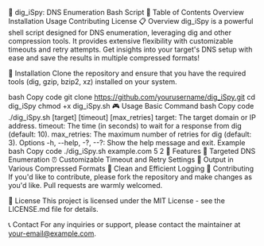 🚀 dig_iSpy: DNS Enumeration Bash Script
📝 Table of Contents
Overview
Installation
Usage
Contributing
License
📋 Overview
dig_iSpy is a powerful shell script designed for DNS enumeration, leveraging dig and other compression tools. It provides extensive flexibility with customizable timeouts and retry attempts. Get insights into your target's DNS setup with ease and save the results in multiple compressed formats!

🔧 Installation
Clone the repository and ensure that you have the required tools (dig, gzip, bzip2, xz) installed on your system.

bash
Copy code
git clone https://github.com/yourusername/dig_iSpy.git
cd dig_iSpy
chmod +x dig_iSpy.sh
🎮 Usage
Basic Command
bash
Copy code
./dig_iSpy.sh [target] [timeout] [max_retries]
target: The target domain or IP address.
timeout: The time (in seconds) to wait for a response from dig (default: 10).
max_retries: The maximum number of retries for dig (default: 3).
Options
-h, --help, -?, --?: Show the help message and exit.
Example
bash
Copy code
./dig_iSpy.sh example.com 5 2
🚀 Features
🎯 Targeted DNS Enumeration
⏰ Customizable Timeout and Retry Settings
📂 Output in Various Compressed Formats
📝 Clean and Efficient Logging
🤝 Contributing
If you'd like to contribute, please fork the repository and make changes as you'd like. Pull requests are warmly welcomed.

📜 License
This project is licensed under the MIT License - see the LICENSE.md file for details.

📞 Contact
For any inquiries or support, please contact the maintainer at your-email@example.com.
